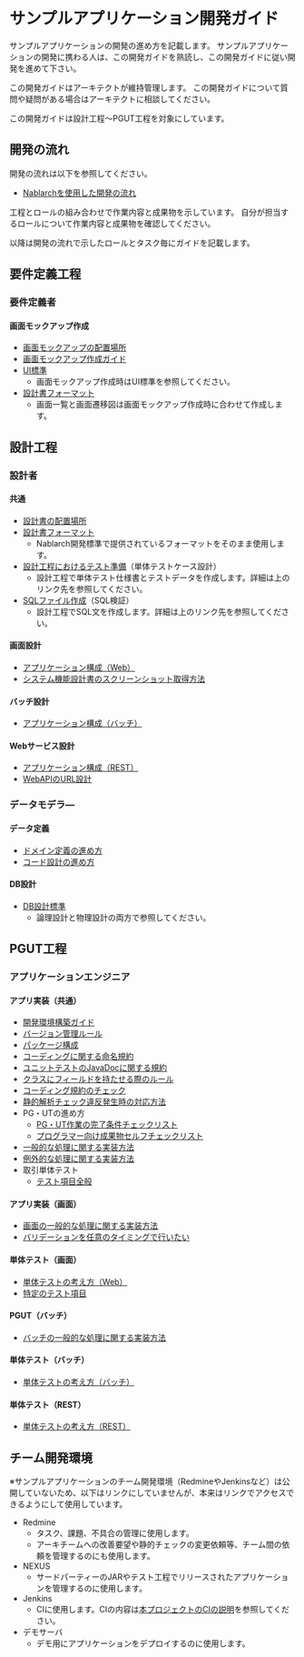 # サンプルアプリケーション開発ガイド

サンプルアプリケーションの開発の進め方を記載します。
サンプルアプリケーションの開発に携わる人は、この開発ガイドを熟読し、この開発ガイドに従い開発を進めて下さい。

この開発ガイドはアーキテクトが維持管理します。
この開発ガイドについて質問や疑問がある場合はアーキテクトに相談してください。

この開発ガイドは設計工程～PGUT工程を対象にしています。

## 開発の流れ

開発の流れは以下を参照してください。

- [Nablarchを使用した開発の流れ](../設計書/Nablarchを使用した開発の流れ.xlsx)

工程とロールの組み合わせで作業内容と成果物を示しています。
自分が担当するロールについて作業内容と成果物を確認してください。

以降は開発の流れで示したロールとタスク毎にガイドを記載します。

## 要件定義工程

### 要件定義者

#### 画面モックアップ作成

- [画面モックアップの配置場所](../設計書/010_要件定義/020_画面モックアップ)
- [画面モックアップ作成ガイド](要件定義工程/画面モックアップ作成ガイド.md)
- [UI標準](../設計書/020_方式設計/020_開発標準/010_設計標準)
  - 画面モックアップ作成時はUI標準を参照してください。
- [設計書フォーマット](https://github.com/nablarch-development-standards/nablarch-development-standards/tree/master/030_%E8%A8%AD%E8%A8%88%E3%83%89%E3%82%AD%E3%83%A5%E3%83%A1%E3%83%B3%E3%83%88/010_%E3%83%95%E3%82%A9%E3%83%BC%E3%83%9E%E3%83%83%E3%83%88)
  - 画面一覧と画面遷移図は画面モックアップ作成時に合わせて作成します。

## 設計工程

### 設計者

#### 共通

- [設計書の配置場所](../設計書/030_アプリ設計)
- [設計書フォーマット](https://github.com/nablarch-development-standards/nablarch-development-standards/tree/master/030_%E8%A8%AD%E8%A8%88%E3%83%89%E3%82%AD%E3%83%A5%E3%83%A1%E3%83%B3%E3%83%88/010_%E3%83%95%E3%82%A9%E3%83%BC%E3%83%9E%E3%83%83%E3%83%88)
  - Nablarch開発標準で提供されているフォーマットをそのまま使用します。
- [設計工程におけるテスト準備](設計工程/設計工程におけるテスト準備.md)（単体テストケース設計）
  - 設計工程で単体テスト仕様書とテストデータを作成します。詳細は上のリンク先を参照してください。
- [SQLファイル作成](設計工程/SQLファイル作成.md)（SQL検証）
  - 設計工程でSQL文を作成します。詳細は上のリンク先を参照してください。

#### 画面設計

- [アプリケーション構成（Web）](設計工程/アプリケーション構成（Web）.md)
- [システム機能設計書のスクリーンショット取得方法](設計工程/システム機能設計書のスクリーンショット取得方法.md)

#### バッチ設計

- [アプリケーション構成（バッチ）](設計工程/アプリケーション構成（バッチ）.md)

#### Webサービス設計

- [アプリケーション構成（REST）](設計工程/アプリケーション構成（REST）.md)
- [WebAPIのURL設計](設計工程/WebAPIのURL設計.md)

### データモデラ―

#### データ定義

- [ドメイン定義の進め方](設計工程/ドメイン定義の進め方.md)
- [コード設計の進め方](設計工程/コード設計の進め方.md)

#### DB設計

- [DB設計標準](../設計書/020_方式設計/020_開発標準/010_設計標準)
  - 論理設計と物理設計の両方で参照してください。

## PGUT工程

### アプリケーションエンジニア

#### アプリ実装（共通）
- [開発環境構築ガイド](PGUT工程/開発環境構築ガイド.md)
- [バージョン管理ルール](PGUT工程/バージョン管理ルール.md)
- [パッケージ構成](PGUT工程/pg/パッケージ構成.md)
- [コーディングに関する命名規約](PGUT工程/pg/コーディングに関する命名規約.md)
- [ユニットテストのJavaDocに関する規約](PGUT工程/ut/ユニットテストのJavaDocに関する規約.md)
- [クラスにフィールドを持たせる際のルール](PGUT工程/pg/クラスにフィールドを持たせる場合のルール.md)
- [コーディング規約のチェック](PGUT工程/pg/コーディング規約のチェック.md)
- [静的解析チェック違反発生時の対応方法](PGUT工程/pg/静的解析チェック違反発生時の対応方法.md)
- PG・UTの進め方
  - [PG・UT作業の完了条件チェックリスト](PGUT工程/checklist/PG・UT作業の完了条件チェックリスト.xlsx)
  - [プログラマー向け成果物セルフチェックリスト](PGUT工程/checklist/プログラマー向け成果物セルフチェックリスト.xlsx)
- [一般的な処理に関する実装方法](PGUT工程/pg/一般的な処理に関する実装方法.md)
- [例外的な処理に関する実装方法](PGUT工程/pg/バッチの例外的な処理に関する実装方法.md)
- 取引単体テスト
  - [テスト項目全般](PGUT工程/ut/取引単体テスト-テスト項目全般.md)

#### アプリ実装（画面）
- [画面の一般的な処理に関する実装方法](PGUT工程/pg/画面の一般的な処理に関する実装方法.md)
- [バリデーションを任意のタイミングで行いたい](PGUT工程/pg/バリデーションを任意のタイミングで行いたい.md)

#### 単体テスト（画面）
- [単体テストの考え方（Web）](PGUT工程/ut/単体テストの考え方（Web）.md)
- [特定のテスト項目](PGUT工程/ut/取引単体テスト-特定のテスト項目.md) 

#### PGUT（バッチ）
- [バッチの一般的な処理に関する実装方法](PGUT工程/pg/バッチの一般的な処理に関する実装方法.md)

#### 単体テスト（バッチ）
- [単体テストの考え方（バッチ）](PGUT工程/ut/単体テストの考え方（バッチ）.md)

#### 単体テスト（REST）
- [単体テストの考え方（REST）](PGUT工程/ut/単体テストの考え方（REST）.md)

## チーム開発環境

※サンプルアプリケーションのチーム開発環境（RedmineやJenkinsなど）は公開していないため、以下はリンクにしていませんが、本来はリンクでアクセスできるようにして使用しています。

- Redmine
  - タスク、課題、不具合の管理に使用します。
  - アーキチームへの改善要望や静的チェックの変更依頼等、チーム間の依頼を管理するのにも使用します。
- NEXUS
  - サードパーティーのJARやテスト工程でリリースされたアプリケーションを管理するのに使用します。
- Jenkins
  - CIに使用します。CIの内容は[本プロジェクトのCIの説明](開発環境/本プロジェクトのCIの説明.md)を参照してください。
- デモサーバ
  - デモ用にアプリケーションをデプロイするのに使用します。
